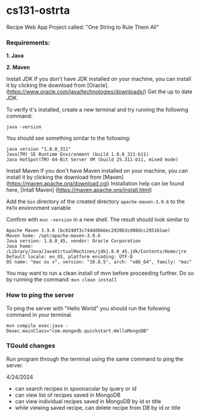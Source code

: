 # cs131-ostrta
Recipe Web App Project called:  "One String to Rule Them All"

### **Requirements:**
   **1. Java**
   
   **2. Maven**
    
Install JDK
If you don't have JDK installed on your machine, you can install it by clicking the download from [Oracle]. (https://www.oracle.com/java/technologies/downloads/) Get the up to date JDK.

To verify it's installed, create a new terminal and try running the following command:

    java -version

You should see something similar to the following:

    java version "1.8.0_311"
    Java(TM) SE Runtime Environment (build 1.8.0_311-b11)
    Java HotSpot(TM) 64-Bit Server VM (build 25.311-b11, mixed mode)

Install Maven
If you don't have Maven installed on your machine, you can install it by clicking the download from [Maven] (https://maven.apache.org/download.cgi)
Installation help can be found here, [Intall Maven] (https://maven.apache.org/install.html)

Add the ```bin``` directory of the created directory ```apache-maven-3.9.6``` to the ```PATH``` environment variable

Confirm with ```mvn -version``` in a new shell. The result should look similar to

    Apache Maven 3.9.6 (bc0240f3c744dd6b6ec2920b3cd08dcc295161ae)
    Maven home: /opt/apache-maven-3.9.6
    Java version: 1.8.0_45, vendor: Oracle Corporation
    Java home: /Library/Java/JavaVirtualMachines/jdk1.8.0_45.jdk/Contents/Home/jre
    Default locale: en_US, platform encoding: UTF-8
    OS name: "mac os x", version: "10.8.5", arch: "x86_64", family: "mac"


You may want to run a clean install of mvn before proceeding further. Do so by running the command:
    ```mvn clean install```

### How to ping the server
To ping the server with "Hello World" you should run the following command in your terminal.

```mvn compile exec:java -Dexec.mainClass="com.mongodb.quickstart.HelloMongoDB"``` 


### TGould changes
Run program through the terminal using the same command to ping the server.  

4/24/2024 
- can search recipes in spoonacular by query or id
- can view list of recipes saved in MongoDB
- can view individual recipes saved in MongoDB by id or title
- while viewing saved recipe, can delete recipe from DB by id or title

